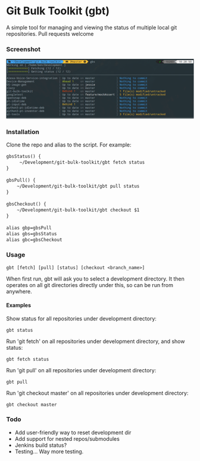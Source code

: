 # Git Bulk Toolkit (gbt)

A simple tool for managing and viewing the status of multiple local git repositories. Pull requests welcome

### Screenshot

![Screenshot](/screenshot.png?raw=true)

### Installation

Clone the repo and alias to the script. For example:

    gbsStatus() {
         ~/Development/git-bulk-toolkit/gbt fetch status
    }

    gbsPull() {
        ~/Development/git-bulk-toolkit/gbt pull status
    }

    gbsCheckout() {
        ~/Development/git-bulk-toolkit/gbt checkout $1
    }
    
    alias gbp=gbsPull
    alias gbs=gbsStatus
    alias gbc=gbsCheckout

### Usage

    gbt [fetch] [pull] [status] [checkout <branch_name>]

When first run, gbt will ask you to select a development directory. It then operates on all git directories directly under this, so can be run from anywhere.

#### Examples

Show status for all repositories under development directory:

    gbt status
 
Run 'git fetch' on all repositories under development directory, and show status:

    gbt fetch status
    
Run 'git pull' on all repositories under development directory:

    gbt pull

Run 'git checkout master' on all repositories under development directory:

    gbt checkout master 

### Todo

* Add user-friendly way to reset development dir
* Add support for nested repos/submodules
* Jenkins build status?
* Testing... Way more testing.
